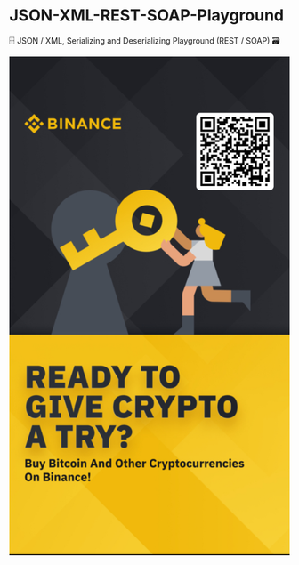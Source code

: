 # JSON-XML-REST-SOAP-Playground
🗄 JSON / XML, Serializing and Deserializing Playground (REST / SOAP) 🗃

![Binance Ready to give crypto a try ? buy bitcoin and other cryptocurrencies on binance](Images/binance.jpg)
